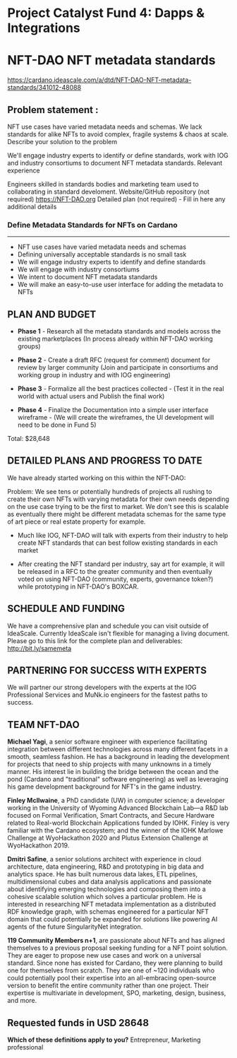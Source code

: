 # Project Catalyst Fund 4: Dapps & Integrations 

# NFT-DAO NFT metadata standards

https://cardano.ideascale.com/a/dtd/NFT-DAO-NFT-metadata-standards/341012-48088

## Problem statement :

NFT use cases have varied metadata needs and schemas. We lack standards for alike NFTs to avoid complex, fragile systems & chaos at scale.
Describe your solution to the problem

We'll engage industry experts to identify or define standards, work with IOG and industry consortiums to document NFT metadata standards.
Relevant experience

Engineers skilled in standards bodies and marketing team used to collaborating in standard develoment.
Website/GitHub repository (not required) https://NFT-DAO.org
Detailed plan (not required) - Fill in here any additional details

### Define Metadata Standards for NFTs on Cardano
************************************************
* NFT use cases have varied metadata needs and schemas
* Defining universally acceptable standards is no small task
* We will engage industry experts to identify and define standards
* We will engage with industry consortiums
* We intent to document NFT metadata standards
* We will make an easy-to-use user interface for adding the metadata to NFTs

## PLAN AND BUDGET

* **Phase 1** - Research all the metadata standards and models across the existing marketplaces
(In process already within NFT-DAO working groups)

* **Phase 2** - Create a draft RFC (request for comment) document for review by larger community (Join and participate in consortiums and working group in industry and with IOG engineering)

* **Phase 3** - Formalize all the best practices collected - (Test it in the real world with actual users and Publish the final work)

* **Phase 4** - Finalize the Documentation into a simple user interface wireframe - (We will create the wireframes, the UI development will need to be done in Fund 5)

Total: $28,648

## DETAILED PLANS AND PROGRESS TO DATE

We have already started working on this within the NFT-DAO:

Problem: We see tens or potentially hundreds of projects all rushing to create their own NFTs with varying metadata for their own needs depending on the use case trying to be the first to market. We don't see this is scalable as eventually there might be different metadata schemas for the same type of art piece or real estate property for example.

* Much like IOG, NFT-DAO will talk with experts from their industry to help create NFT standards that can best follow existing standards in each market

* After creating the NFT standard per industry, say art for example, it will be released in a RFC to the greater community and then eventually voted on using NFT-DAO (community, experts, governance token?) while prototyping in NFT-DAO's BOXCAR.

## SCHEDULE AND FUNDING
We have a comprehensive plan and schedule you can visit outside of IdeaScale. Currently IdeaScale isn't flexible for managing a living document. Please go to this link for the complete plan and deliverables: http://bit.ly/samemeta

## PARTNERING FOR SUCCESS WITH EXPERTS

We will partner our strong developers with the experts at the IOG Professional Services and MuNk.io engineers for the fastest paths to success.

## TEAM NFT-DAO

**Michael Yagi**, a senior software engineer with experience facilitating integration between different technologies across many different facets in a smooth, seamless fashion. He has a background in leading the development for projects that need to ship projects with many unknowns in a timely manner. His interest lie in building the bridge between the ocean and the pond (Cardano and "traditional" software engineering) as well as leveraging his game development background for NFT's in the game industry.

**Finley McIlwaine**, a PhD candidate (UW) in computer science; a developer working in the University of Wyoming Advanced Blockchain Lab—a R&D lab focused on Formal Verification, Smart Contracts, and Secure Hardware related to Real-world Blockchain Applications funded by IOHK. Finley is very familiar with the Cardano ecosystem; and the winner of the IOHK Marlowe Challenge at WyoHackathon 2020 and Plutus Extension Challenge at WyoHackathon 2019.

**Dmitri Safine**, a senior solutions architect with experience in cloud architecture, data engineering, R&D and prototyping in big data and analytics space. He has built numerous data lakes, ETL pipelines, multidimensional cubes and data analysis applications and passionate about identifying emerging technologies and composing them into a cohesive scalable solution which solves a particular problem. He is interested in researching NFT metadata implementation as a distributed RDF knowledge graph, with schemas engineered for a particular NFT domain that could potentially be expanded for solutions like powering AI agents of the future SingularityNet integration.

**119 Community Members n+1**, are passionate about NFTs and has aligned themselves to a previous proposal seeking funding for a NFT point solution. They are eager to propose new use cases and work on a universal standard. Since none has existed for Cardano, they were planning to build one for themselves from scratch. They are one of ~120 individuals who could potentially pool their expertise into an all-embracing open-source version to benefit the entire community rather than one project. Their expertise is multivariate in development, SPO, marketing, design, business, and more.

## Requested funds in USD 28648

**Which of these definitions apply to you?** Entrepreneur, Marketing professional


